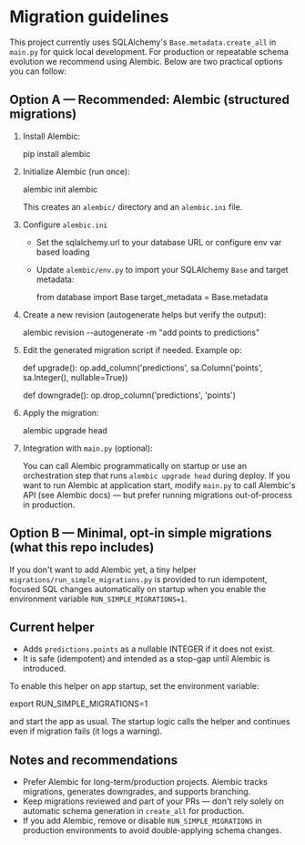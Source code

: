 Migration guidelines
====================

This project currently uses SQLAlchemy's `Base.metadata.create_all` in
`main.py` for quick local development. For production or repeatable
schema evolution we recommend using Alembic. Below are two practical
options you can follow:

Option A — Recommended: Alembic (structured migrations)
------------------------------------------------------

1. Install Alembic:

   pip install alembic

2. Initialize Alembic (run once):

   alembic init alembic

   This creates an `alembic/` directory and an `alembic.ini` file.

3. Configure `alembic.ini`

   - Set the sqlalchemy.url to your database URL or configure env var based loading
   - Update `alembic/env.py` to import your SQLAlchemy `Base` and target metadata:

     from database import Base
     target_metadata = Base.metadata

4. Create a new revision (autogenerate helps but verify the output):

   alembic revision --autogenerate -m "add points to predictions"

5. Edit the generated migration script if needed. Example op:

   def upgrade():
       op.add_column('predictions', sa.Column('points', sa.Integer(), nullable=True))

   def downgrade():
       op.drop_column('predictions', 'points')

6. Apply the migration:

   alembic upgrade head

7. Integration with `main.py` (optional):

   You can call Alembic programmatically on startup or use an orchestration
   step that runs `alembic upgrade head` during deploy. If you want to run
   Alembic at application start, modify `main.py` to call Alembic's API
   (see Alembic docs) — but prefer running migrations out-of-process in
   production.

Option B — Minimal, opt-in simple migrations (what this repo includes)
------------------------------------------------------------------

If you don't want to add Alembic yet, a tiny helper `migrations/run_simple_migrations.py`
is provided to run idempotent, focused SQL changes automatically on
startup when you enable the environment variable `RUN_SIMPLE_MIGRATIONS=1`.

Current helper
--------------
- Adds `predictions.points` as a nullable INTEGER if it does not exist.
- It is safe (idempotent) and intended as a stop-gap until Alembic is
  introduced.

To enable this helper on app startup, set the environment variable:

  export RUN_SIMPLE_MIGRATIONS=1

and start the app as usual. The startup logic calls the helper and
continues even if migration fails (it logs a warning).

Notes and recommendations
-------------------------
- Prefer Alembic for long-term/production projects. Alembic tracks
  migrations, generates downgrades, and supports branching.
- Keep migrations reviewed and part of your PRs — don't rely solely
  on automatic schema generation in `create_all` for production.
- If you add Alembic, remove or disable `RUN_SIMPLE_MIGRATIONS` in
  production environments to avoid double-applying schema changes.
